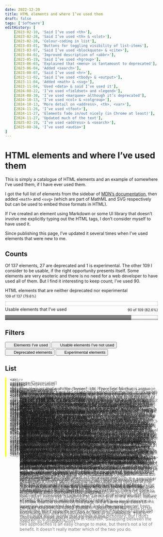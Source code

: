 ```yaml
---
date: 2022-12-20
title: HTML elements and where I’ve used them
draft: false
tags: ['Software']
editHistory: [
	[2023-02-10, 'Said I’ve used <th>'],
	[2023-02-28, 'Said I’ve used <th> & <slot>'],
	[2023-02-28, 'Colour-coding in list'],
	[2023-03-01, 'Buttons for toggling visibility of list-items'],
	[2023-03-07, 'Said I’ve used <blockquote> & <cite>'],
	[2023-04-02, 'Improved description of <abbr>'],
	[2023-05-19, 'Said I’ve used <hgroup>'],
	[2023-06-03, 'Explained that <menu> is tantamount to deprecated'],
	[2023-06-04, 'Added <search>'],
	[2023-08-07, 'Said I’ve used <hr>'],
	[2023-11-02, 'Said I’ve used <tbody> & <output>'],
	[2023-11-04, 'Added <math> & <svg>'],
	[2023-11-04, 'Used <data> & said I’ve used it'],
	[2024-08-22, 'I’ve used <fieldset> and <legend>'],
	[2024-08-30, 'I’ve used <marquee> although it’s deprecated'],
	[2024-10-13, 'I’ve used <col> & <colgroup>'],
	[2024-10-13, 'More detail on <address>, <th>, <var>'],
	[2024-11-26, 'I’ve used <tfoot>'],
	[2024-11-27, 'Elements fade in/out nicely (in Chrome at least)'],
	[2024-11-27, 'Updated much of the text'],
	[2025-02-19, 'I’ve used <address> & <search>'],
	[2025-08-28, 'I’ve used <audio>']
]
---
```


<style>
:root {
	/* An extra gradient to make the elements look more 3D. */
	--gradient-overlay-3d: linear-gradient(rgba(0,0,0,0.125), transparent 16.7%, rgba(255,255,255,0.125) 33.3%, transparent 50%, rgba(0,0,0,0.25));

  /* Fills for the definition list items.
	These are actually solid colour fills, because --gradient-overlay-3d is commented out in them.
	But I’ve implemented them as gradients, in case I wanted to uncomment the var(--gradient-overlay-3d),
  and so that I can have the “used” colour derived from the “usable-unused” made darker. */
	--used-gradient:
		/* var(--gradient-overlay-3d), */
		linear-gradient(rgba(0,0,0,0.5), rgba(0,0,0,0.5)),
		linear-gradient(var(--colour1), var(--colour1));
	--usable-unused-gradient:
		/* var(--gradient-overlay-3d), */
		linear-gradient(var(--colour1), var(--colour1));
	--deprecated-gradient:
		/* var(--gradient-overlay-3d), */
		linear-gradient(var(--colour2), var(--colour2));
	--experimental-gradient: var(--deprecated-gradient);
}

label {
	display: flex;
	justify-content: space-between;
	flex-wrap: wrap;
	margin: 0.125rem 0 0.5rem;
}

label small {
	line-height: 1.3333em;
	margin: 0.3333em 0 0;
}

/* <meter> & <progress> elements contain pseudo-elements that are difficult to style consistently across browsers.
Instead, I’ve decided to hide as much as I can, and use a linear gradient to fill the bars to the required proportion.
Firefox still shows a green pseudo-element for the bar, which is a bit irritating but I haven’t been able to fix it. */

meter,progress {
	width: 100%;
	height: 1rem;
	appearance: none;
	border: none;
	background: none;
	background-color: white;
	box-shadow: 0 0 0.5em -0.25em #333 inset;
}

/* The linear gradients referring to var(--percentage) are what fill the bars to the required proportion.
That variable is set within the HTML for each element. */

meter {
	background-image: var(--gradient-overlay-3d),
	                  linear-gradient(to right, var(--colour1) var(--percentage), var(--colour2) 0%);
}

progress {
	background-image: var(--gradient-overlay-3d),
	                  linear-gradient(to right, rgba(0,0,0,0.5) var(--percentage), transparent 0%);
	background-color: var(--colour1);
}

::-webkit-meter-bar,
::-webkit-progress-bar {
	opacity: 0;
}

::-webkit-meter-optimum-value,
::-webkit-progress-value,
::-moz-progress-bar {
	opacity: 0;
}

.filter-buttons {
	display: flex;
	gap: 0.25em;
	flex-wrap: wrap;
}

button[data-elements-class] {
	padding-left: 1em;
}

button[data-elements-class] span {
	display: inline-block;
	width: 1em;
	height: 1em;
	transform: translateX(-0.5em);
	vertical-align: -0.1875em;
	filter: drop-shadow(0.5px 0.5px var(--nav-text)) drop-shadow(-0.5px -0.5px var(--nav-text)) drop-shadow(-0.5px 0.5px var(--nav-text)) drop-shadow(0.5px -0.5px var(--nav-text));
	/* background-color: var(--colour2); */
}

button[data-elements-class] span::before {
	content: '';
	display: inline-block;
	width: 1em;
	height: 1em;
	transition: clip-path 0.5s ease;
	/* Cross shape from BennettFeely.com/clippy */
	clip-path: polygon(20% 0%, 0% 20%, 30% 50%, 0% 80%, 20% 100%, 50% 70%, 80% 100%, 100% 80%, 70% 50%, 100% 20%, 80% 0%, 50% 30%);
}

button[data-elements-class][aria-pressed="true"] span::before {
	clip-path: unset;
	background-color: var(--colour6);
	/* Custom tick shape from BennettFeely.com/clippy
	with points duplicated to match number of points in cross shape */
	clip-path: polygon(16% 51%, 16% 51%, 0 69%, 0 69%, 32% 100%, 32% 100%, 100% 20%, 100% 20%, 80% 0%, 80% 0%, 33% 66%, 33% 66%);
}

dl div.hidden {
	display: none;
}

/* Code for transitioning to/from `display:none` adapted from https://developer.mozilla.org/en-US/docs/Web/CSS/CSS_transitions/Using_CSS_transitions#transitioning_display_and_content-visibility */
@media (prefers-reduced-motion: no-preference) {
	@supports (interpolate-size: allow-keywords) {
		:root {
			interpolate-size: allow-keywords;
		}

		dl div {
			transition:
				display 0.5s allow-discrete,
				height 0.5s ease,
				opacity 0.5s ease;
			display: block;
			height: auto;
			opacity: 1;
		}

		@starting-style {
  		dl div {
				height: 0;
				opacity: 0;
  		}
		}

		dl div.hidden {
			display: none;
			height: 0;
			opacity: 0;
		}
	}
}

dl div {
	padding-left: 1rem;
	/* This is purely so pseudo-elements have the same height as their parents. */
	position: relative;
}

dd {
	margin-left: 2rem;
}

/* Changing the 1rem margin-bottom to padding makes the transition on the parent div’s height smoother,
because the padding is treated as part of the height of the div but margin wouldn’t be. */
dd p:last-child {
	margin-bottom: 0;
	padding-bottom: 1rem;
}

dl div::before {
	content: '';
	position: absolute;
	transform: translateX(-1rem);
	width: 0.25rem;
	height: calc(100% + 1em);
	/* If a class has been set on <div>, the yellow should be hidden by background-image.
	So if yellow appears, a class is missing. */
	background-color: yellow;
}

dl div.used::before,
button[data-elements-class="used"] span::before {
	background-image: var(--used-gradient);
}

dl div.deprecated::before,
button[data-elements-class="deprecated"] span::before {
	background-image: var(--deprecated-gradient);
}

dl div.experimental::before,
button[data-elements-class="experimental"] span::before {
	background-image: var(--experimental-gradient);
}

dl div.usable-unused::before,
button[data-elements-class="usable-unused"] span::before {
	background-image: var(--usable-unused-gradient);
}
</style>

# HTML elements and where I’ve used them

This is simply a catalogue of HTML elements and an example of somewhere I’ve used them, if I have ever used them.

I got the full list of elements from the sidebar of [MDN’s documentation](https://developer.mozilla.org/en-US/docs/Web/HTML/Element), then added <code>&lt;math&gt;</code> and <code>&lt;svg&gt;</code> (which are part of MathML and SVG respectively but can be used to embed those formats in HTML).

If I’ve created an element using Markdown or some UI library that doesn’t involve me explicitly typing out the HTML tags, I don’t consider myself to have used it.

Since publishing this page, I’ve updated it several times when I’ve used elements that were new to me.

## Counts

Of <data value="total">137</data> elements, <data value="deprecated">27</data> are deprecated and <data value="experimental">1</data> is experimental.
The other <data value="usable">109</data> I consider to be usable, if the right opportunity presents itself.
Some elements are very esoteric and there is no need for a web developer to have used all of them.
But I find it interesting to keep count; I’ve used <data value="used">90</data>.

<label for="meter">
	HTML elements that are neither deprecated nor experimental
	<small>
		<data value="usable">109</data>
		of
		<data value="total">137</data>
		(<data value="usable-percent-of-total">79.6</data>%)
	</small>
</label>
<meter id="meter"	min="0"
	value="109" max="137"
	data-value="usable" data-max="total"
	style="--percentage: 79.6%"
></meter>

<label for="progress">
	Usable elements that I’ve used
	<small>
		<data value="used">90</data>
		of
		<data value="usable">109</data>
		(<data value="used-percent-of-usable">82.6</data>%)
	</small>
</label>
<progress id="progress"	min="0"
	value="90" max="109"
	data-value="used" data-max="usable"
	style="--percentage: 82.6%"
></progress>

## Filters

<!-- The empty <span>s are for the tick/cross shapes. -->
<div class="filter-buttons">
	<button type="button" aria-pressed="true" data-elements-class="used">
		<span></span>Elements I’ve used
	</button>
	<button type="button" aria-pressed="true" data-elements-class="usable-unused">
		<span></span>Usable elements I’ve not used
	</button>
	<button type="button" aria-pressed="true" data-elements-class="deprecated">
		<span></span>Deprecated elements
	</button>
	<button type="button" aria-pressed="true" data-elements-class="experimental">
		<span></span>Experimental elements
	</button>
</div>

## List

<dl>

<div class="used" id="a">
	<dt><code>&lt;a&gt;</code></dt>
	<dd>
		<p>
			The element that puts the “hyper” into HyperText Markup Language, this is on pretty much every webpage I’ve ever made.
		</p>
	</dd>
</div>

<div class="used" id="abbr">
	<dt><code>&lt;abbr&gt;</code></dt>
	<dd>
		<p>
			Here’s an example of this element: <abbr title="United Kingdom">UK</abbr>.
			The code for that is <code>&lt;abbr title="United Kingdom"&gt;UK&lt;/abbr&gt;</code>.
		</p>
		<p>
			On desktop, you can mouse-over the element to see the title.
			On a mobile device, you can’t do that, so it’s not very useful.
			So I generally prefer to write out abbreviations in the text, without a special element, as in “I live in the UK (United Kingdom).”
		</p>
		<p>
			But the header of my Latin dictionary, <a href="https://www.velut.co.uk">velut</a>, has both approaches, with one expansion of the abbreviation in English and one in Latin:
		<pre><code>&lt;p&gt;
	&lt;abbr title="Useful Tables of Excellent Latin Vocabulary"&gt;
		velut
	&lt;/abbr&gt;
&lt;/p&gt;
&lt;p lang="la"&gt;
	Vocābulōrum Excellentium Latīnōrum Ūtilēs Tabulae
&lt;/p&gt;</code></pre>
		</p>
		<p>
			(As an extra nicety, both expansions also appear in the text of the “About” page of velut.
			Mobile-users who can’t read Latin can understand the abbreviation from there.)
		</p>
	</dd>
</div>

<div class="deprecated" id="acronym">
	<dt><code>&lt;acronym&gt;</code> (Deprecated)</dt>
	<dd>
		<p>
			I’ve not used this.
			I guess I could have used it for the “velut” example above, if it weren’t deprecated.
		</p>
	</dd>
</div>

<div class="used" id="address">
	<dt><code>&lt;address&gt;</code></dt>
	<dd>
		<p>
			This is a block element for wrapping contact information, such as an email address or social media links (or indeed a street address).
			My personal website’s navbar contains links to my <a href="https://github.com/DuncanRitchie">GitHub</a> and <a href="https://www.linkedin.com/in/duncan-ritchie-uk/">LinkedIn</a> profiles, and these are now wrapped in an <code>&lt;address&gt;</code> element.
		</p>
		<p>
			My <a href="https://github.com/DuncanRitchie/DuncanRitchie">GitHub profile readme</a> ends with some contact information, including my city, LinkedIn profile, and personal website.
			I tried wrapping it in <code>&lt;address&gt;</code> just for the sake of it, but GitHub stripped out the tag when it rendered the file.
		</p>
	</dd>
</div>

<div class="deprecated" id="applet">
	<dt><code>&lt;applet&gt;</code> (Deprecated)</dt>
	<dd>
		<p>
			I’ve not used this; it’s deprecated.
		</p>
	</dd>
</div>

<div class="used" id="area">
	<dt><code>&lt;area&gt;</code></dt>
	<dd>
		<p>
			Years ago I made a graphic with clickable regions, using <code>&lt;area&gt;</code> and <code>&lt;map&gt;</code>.
			I’ve not done anything similar since.
		</p>
	</dd>
</div>

<div class="used" id="article">
	<dt><code>&lt;article&gt;</code></dt>
	<dd>
		<p>
			I use this on <a href="https://www.duncanritchie.co.uk">my personal website</a>, because I need an element for grouping the heading and paragraphs within each section.
		</p>
	</dd>
</div>

<div class="used" id="aside">
	<dt><code>&lt;aside&gt;</code></dt>
	<dd>
		<p>
			The “This article was written…” box at the top of my blog-posts is an <code>&lt;aside&gt;</code> element.
		</p>
	</dd>
</div>

<div class="used" id="audio">
	<dt><code>&lt;audio&gt;</code></dt>
	<dd>
		<p>
			In August 2025, I wrote a quiz for friends with several snippets of songs for identification.
			To make it easy for myself to deliver the quiz with my phone, I made a webpage that contained all the songs, as <code>&lt;audio&gt;</code> elements, alongside the question number and other details.
			Here’s an example question:
		</p>
		<blockquote>
			<p>
				This song was at Number Seven on the 27th of August, 2006; <em>what is the title and artist?</em>
			</p>
			<p>
				<audio controls src="images/2025/snow-patrol-chasing-cars-7s.mp3" style="display: block;"></audio>
			</p>
		</blockquote>
		<details>
			<summary>Answer</summary>
			<p><a href="https://www.youtube.com/watch?v=GemKqzILV4w">“Chasing Cars” by Snow Patrol</a></p>
		</details>
		<p>
			The actual quiz had longer snippets, and I didn’t repeat “What is the title and artist?” every time.
			As you might have guessed, I delivered the quiz on August 27th; all of the songs in my quiz had been in the UK singles chart on an August 27th.
		</p>
	</dd>
</div>

<div class="used" id="b">
	<dt><code>&lt;b&gt;</code></dt>
	<dd>
		<p>
			It’s used for the example results in the labels on the form for the <a href="https://velut.co.uk/advanced">Advanced Search page on velut</a>.
			I wanted bold styling, but not for emphasis, merely to mark the text as being different to its surrounding text.
		</p>
	</dd>
</div>

<div class="used" id="base">
	<dt><code>&lt;base&gt;</code></dt>
	<dd>
		<p>
			Very useful whenever I’m displaying a mini-website on a subpath of www.DuncanRitchie.co.uk, such as <code>&lt;base href="/blog/" /&gt;</code>.
		</p>
	</dd>
</div>

<div class="usable-unused" id="bdi">
	<dt><code>&lt;bdi&gt;</code></dt>
	<dd>
		<p>
			I’ve not used this.
		</p>
	</dd>
</div>

<div class="usable-unused" id="bdo">
	<dt><code>&lt;bdo&gt;</code></dt>
	<dd>
		<p>
			I’ve not used this.
		</p>
	</dd>
</div>

<div class="deprecated" id="bgsound">
	<dt><code>&lt;bgsound&gt;</code> (Deprecated)</dt>
	<dd>
		<p>
			I’ve not used this.
			It’s deprecated, and I wouldn’t want weird noises playing in the background while I’m looking at a webpage.
		</p>
	</dd>
</div>

<div class="deprecated" id="big">
	<dt><code>&lt;big&gt;</code> (Deprecated)</dt>
	<dd>
		<p>
			I’ve not used this; it’s deprecated.
		</p>
	</dd>
</div>

<div class="deprecated" id="blink">
	<dt><code>&lt;blink&gt;</code> (Deprecated)</dt>
	<dd>
		<p>
			I’ve not used this; it’s deprecated.
		</p>
	</dd>
</div>

<div class="used" id="blockquote">
	<dt><code>&lt;blockquote&gt;</code></dt>
	<dd>
		<p>
			I’ve used this in Markdown for documentation at my work, where I accompanied with a pure HTML <code>&lt;cite&gt;</code>.
			My most recent <a href="/blog/eurovision-2022-my-thoughts">Eurovision article</a> has it in pure HTML, but without <code>&lt;cite&gt;</code>.
		</p>
	</dd>
</div>

<div class="used" id="body">
	<dt><code>&lt;body&gt;</code></dt>
	<dd>
		<p>
			Nobody will be surprised to hear I’ve used this, on every HTML page.
		</p>
	</dd>
</div>

<div class="used" id="br">
	<dt><code>&lt;br&gt;</code></dt>
	<dd>
		<p>
			I use this twice in the header of velut: between “Duncan Ritchie’s” and “velut”, and in the Latin expansion of the acronym (between <q lang="la">Vocābulōrum Excellentium</q> and <q lang="la">Latīnōrum Ūtilēs Tabulae</q>).
			It’s a clean alternative to messing around with CSS and <code>&lt;span&gt;</code>s, which is what I would probably do if I wanted the text on one line at some screen-sizes and on two (or more) lines at others.
		</p>
	</dd>
</div>

<div class="used" id="button">
	<dt><code>&lt;button&gt;</code></dt>
	<dd>
		<p>
			Yep, I’ve definitely used this.
			The first use of it on this blog is for the <a href="#filters">filters</a> on this list.
		</p>
	</dd>
</div>

<div class="usable-unused" id="canvas">
	<dt><code>&lt;canvas&gt;</code></dt>
	<dd>
		<p>
			I’ve not used this.
		</p>
	</dd>
</div>

<div class="usable-unused" id="caption">
	<dt><code>&lt;caption&gt;</code></dt>
	<dd>
		<p>
			Despite running a website called Useful Tables of Excellent Latin Vocabulary, I’ve not made enough HTML tables to need any <code>&lt;caption&gt;</code> elements.
			This is now the only table-related element I’ve not used.
		</p>
		<p>
			Alternatives (that I’ve used) to this element include describing the table in the adjacent body text, and wrapping the table in <code>&lt;details&gt;</code> with <code>&lt;summary&gt;</code> providing the caption.
		</p>
	</dd>
</div>

<div class="deprecated" id="center">
	<dt><code>&lt;center&gt;</code> (Deprecated)</dt>
	<dd>
		<p>
			I’ve not used this; it’s deprecated.
		</p>
	</dd>
</div>

<div class="used" id="cite">
	<dt><code>&lt;cite&gt;</code></dt>
	<dd>
		<p>
			This can go with <code>&lt;blockquote&gt;</code>, to mark up the source of a quotation.
			I have done so on occasion.
		</p>
	</dd>
</div>

<div class="used" id="code">
	<dt><code>&lt;code&gt;</code></dt>
	<dd>
		<p>
			The code-snippets on this page are all within <code>&lt;code&gt;</code> tags.
		</p>
	</dd>
</div>

<div class="used" id="col">
	<dt><code>&lt;col&gt;</code></dt>
	<dd>
		<p>
			I use this on velut.
			Here’s a whole <a href="./col-elements-on-verb-tables">article about it</a>.
		</p>
	</dd>
</div>

<div class="used" id="colgroup">
	<dt><code>&lt;colgroup&gt;</code></dt>
	<dd>
		<p>
			<a href="#col"><code>&lt;col&gt;</code></a> elements need to be wrapped in <code>&lt;colgroup&gt;</code> for valid HTML.
			That’s the context I’ve used it in.
		</p>
		<p>
			(Apart from making HTML valid, the point of <code>&lt;colgroup&gt;</code> is for formatting a set of table columns, rather than a particular column.
			And it can have a <code>span</code> attribute instead of <code>&lt;col&gt;</code> children, if individual columns don’t need to be targeted.
			The <code>&lt;col&gt;</code> element can also have the <code>span</code> attribute, if its parent <code>&lt;colgroup&gt;</code> doesn’t.
			I haven’t yet wanted to do any of that.)
		</p>
	</dd>
</div>

<div class="deprecated" id="content">
	<dt><code>&lt;content&gt;</code> (Non-standard Deprecated)</dt>
	<dd>
		<p>
			What even is this element?
			I’ve never heard of it!
			According to <a href="https://developer.mozilla.org/en-US/docs/Web/HTML/Element/content">MDN</a>, it’s an obsolete forerunner to the <code>&lt;slot&gt;</code> element in Web Components.
			The more you know.
		</p>
	</dd>
</div>

<div class="used" id="data">
	<dt><code>&lt;data&gt;</code></dt>
	<dd>
		<p>
			I’m using it on this page!
			The statistics at the top of this page are wrapped in <code>&lt;data&gt;</code> tags that have <code>value</code> attributes that serve as keys.
			Then I have JavaScript that checks that the visible text matches the appropriate value for the <code>value</code> attribute.
			This helps me keep the numbers in sync with the list of tags.
		</p>
		<p>
			For example, <code>&lt;data value="deprecated"&gt;<data value="deprecated">27</data>&lt;/data&gt;</code> gets checked against a JavaScript variable called <code>deprecated</code>, which is the number of deprecated HTML tags in this list.
			You’ll get a message in your browser’s console if this isn’t <data value="deprecated">27</data>.
		</p>
		<p>
			(Is it weird that I’m using <code>value</code> attributes to specify keys for getting values, rather than the values themselves?
			Probably.
			But it works well enough, and seems to fit within the purpose of the <code>&lt;data&gt;</code> tag.)
		</p>
		<p>
			Of course, if I were using React or some other front-end library for rendering this page, I wouldn’t need to check the numbers like this and update them manually.
			But I like that I have a vanilla-JS solution here.
			And I <em>could</em> use JavaScript to set the text to the correct values, but I like that the content of this page is the same regardless of whether you have scripting enabled in your browser.
		</p>
	</dd>
</div>

<div class="usable-unused" id="datalist">
	<dt><code>&lt;datalist&gt;</code></dt>
	<dd>
		<p>
			I’ve not used this.
			Within a <code>&lt;select&gt;</code> element, a series of <code>&lt;option&gt;</code>s is a decent alternative.
		</p>
	</dd>
</div>

<div class="used" id="dd">
	<dt><code>&lt;dd&gt;</code></dt>
	<dd>
		<p>
			I’m a big fan of description lists.
			This text is inside a <code>&lt;dd&gt;</code> element right now!
		</p>
	</dd>
</div>

<div class="used" id="del">
	<dt><code>&lt;del&gt;</code></dt>
	<dd>
		<p>
			I’ve used this at work, for example for bits of documentation that are no longer current.
		</p>
	</dd>
</div>

<div class="used" id="details">
	<dt><code>&lt;details&gt;</code></dt>
	<dd>
		<p>
			The “How to use” section of the Advanced Search page on velut is hidden in a <code>&lt;details&gt;</code> element, so you don’t see it until you open the <code>&lt;summary&gt;</code>.
		</p>
	</dd>
</div>

<div class="used" id="dfn">
	<dt><code>&lt;dfn&gt;</code></dt>
	<dd>
		<p>
			I don’t use the definition element on my own Latin dictionary (maybe I should!), but I do use it on the Neo-Latin lexicon (<a href="https://www.duncanritchie.co.uk/latinitas-recens">Latinitas Recens</a>) that I created a mirror for, earlier this year.
		</p>
	</dd>
</div>

<div class="usable-unused" id="dialog">
	<dt><code>&lt;dialog&gt;</code></dt>
	<dd>
		<p>
			This is a newer element, and I’ve not used it yet.
		</p>
	</dd>
</div>

<div class="deprecated" id="dir">
	<dt><code>&lt;dir&gt;</code> (Deprecated)</dt>
	<dd>
		<p>
			I’ve not used this; it’s deprecated.
		</p>
	</dd>
</div>

<div class="used" id="div">
	<dt><code>&lt;div&gt;</code></dt>
	<dd>
		<p>
			It’s the generic block-content element; yes I’ve used it.
		</p>
	</dd>
</div>

<div class="used" id="dl">
	<dt><code>&lt;dl&gt;</code></dt>
	<dd>
		<p>
			All this text is in a description list here.
		</p>
	</dd>
</div>

<div class="used" id="dt">
	<dt><code>&lt;dt&gt;</code></dt>
	<dd>
		<p>
			And this text is under a description term.
		</p>
	</dd>
</div>

<div class="used" id="em">
	<dt><code>&lt;em&gt;</code></dt>
	<dd>
		<p>
			Another element so common I <em>really</em> don’t want to give a particular example here.
		</p>
	</dd>
</div>

<div class="usable-unused" id="embed">
	<dt><code>&lt;embed&gt;</code></dt>
	<dd>
		<p>
			I’ve not used this.
		</p>
	</dd>
</div>

<div class="used" id="fieldset">
	<dt><code>&lt;fieldset&gt;</code></dt>
	<dd>
		<p>
			My first use of <code>&lt;fieldset&gt;</code> and <code>&lt;legend&gt;</code> on this blog was when I made <a href="blog/css-flags">flags with CSS</a>.
			The fieldset wraps a set of radio buttons that change the flag design.
		</p>
	</dd>
</div>

<div class="used" id="figcaption">
	<dt><code>&lt;figcaption&gt;</code></dt>
	<dd>
		<p>
			This is very useful for captioning figures, for example the pictures accompanying the sections on the www.DuncanRitchie.co.uk main website.
		</p>
	</dd>
</div>

<div class="used" id="figure">
	<dt><code>&lt;figure&gt;</code></dt>
	<dd>
		<p>
			Yes, I’ve used it.
		</p>
	</dd>
</div>

<div class="deprecated" id="font">
	<dt><code>&lt;font&gt;</code> (Deprecated)</dt>
	<dd>
		<p>
			I’ve not used this; it’s deprecated.
		</p>
	</dd>
</div>

<div class="used" id="footer">
	<dt><code>&lt;footer&gt;</code></dt>
	<dd>
		<p>
			This isn’t used on my personal website (www.DuncanRitchie.co.uk) per se, but it is used on the subsites off it (such as this blog).
			And it’s on velut.
		</p>
	</dd>
</div>

<div class="used" id="form">
	<dt><code>&lt;form&gt;</code></dt>
	<dd>
		<p>
			Every page on velut has a <code>&lt;form&gt;</code> element for searching.
		</p>
	</dd>
</div>

<div class="deprecated" id="frame">
	<dt><code>&lt;frame&gt;</code> (Deprecated)</dt>
	<dd>
		<p>
			I’ve not used this; it’s deprecated.
		</p>
	</dd>
</div>

<div class="deprecated" id="frameset">
	<dt><code>&lt;frameset&gt;</code> (Deprecated)</dt>
	<dd>
		<p>
			I’ve not used this; it’s deprecated.
		</p>
	</dd>
</div>

<div class="used" id="h1">
	<dt><code>&lt;h1&gt;</code> – <code>&lt;h6&gt;</code></dt>
	<dd>
		<p>
			I had used <code>&lt;h1&gt;</code> through to <code>&lt;h4&gt;</code> before I posted this article.
		</p>
		<p>
			When <a href="./childhood-blog">I resurrected my Childhood Blog</a>, all articles needed to be in one HTML file, including any headings for the articles and inside the articles.
			This led to me using all six heading-levels (representing respectively the page title, year, month, date/title of an article, subheading inside an article, and subheading under that).
		</p>
	</dd>
</div>

<div class="used" id="head">
	<dt><code>&lt;head&gt;</code></dt>
	<dd>
		<p>
			It’s in every HTML page.
		</p>
	</dd>
</div>

<div class="used" id="header">
	<dt><code>&lt;header&gt;</code></dt>
	<dd>
		<p>
			I’m using this on velut (along with <code>&lt;footer&gt;</code>), and I used it at work after publishing this article.
		</p>
	</dd>
</div>

<div class="used" id="hgroup">
	<dt><code>&lt;hgroup&gt;</code></dt>
	<dd>
		<p>
			After writing this article, I decided I should be using this for the headers for the <a href="https://www.duncanritchie.co.uk/code#velut-projects">lists of my projects</a> on my website.
		</p>
	</dd>
</div>

<div class="used" id="hr">
	<dt><code>&lt;hr&gt;</code></dt>
	<dd>
		<p>
			I’ve not used horizontal rule elements on webpages (except in one article on my Childhood Blog), but I made some email templates for work that used them.
		</p>
	</dd>
</div>

<div class="used" id="html">
	<dt><code>&lt;html&gt;</code></dt>
	<dd>
		<p>
			Yep, I’ve used this.
		</p>
	</dd>
</div>

<div class="used" id="i">
	<dt><code>&lt;i&gt;</code></dt>
	<dd>
		<p>
			I’ve used this a lot, including on this blog, for text in foreign languages that I want italicised.
		</p>
	</dd>
</div>

<div class="used" id="iframe">
	<dt><code>&lt;iframe&gt;</code></dt>
	<dd>
		<p>
			I’ve used this at work in a prototype.
		</p>
	</dd>
</div>

<div class="deprecated" id="image">
	<dt><code>&lt;image&gt;</code> (Non-standard Deprecated)</dt>
	<dd>
		<p>
			I’ve not used this: <code>&lt;img&gt;</code> has been the standard element for images pretty much for ever, as far as I’m concerned.
		</p>
	</dd>
</div>

<div class="used" id="img">
	<dt><code>&lt;img&gt;</code></dt>
	<dd>
		<p>
			Yep, I’ve used this.
		</p>
	</dd>
</div>

<div class="used" id="input">
	<dt><code>&lt;input&gt;</code></dt>
	<dd>
		<p>
			Yep, I’ve used this.
		</p>
	</dd>
</div>

<div class="used" id="ins">
	<dt><code>&lt;ins&gt;</code></dt>
	<dd>
		<p>
			I’ve used this on markdown documents, such as my <a href="https://github.com/DuncanRitchie/velut/blob/main/plan.md">plan for re-architecting my Latin dictionary</a>.
		</p>
	</dd>
</div>

<div class="used" id="kbd">
	<dt><code>&lt;kbd&gt;</code></dt>
	<dd>
		<p>
			It marks up the word “Ctrl” on my <a href="https://www.duncanritchie.co.uk/velut-dictionary-links/">Dictionary Links for velut</a> page.
			And I’ve used it elsewhere.
		</p>
	</dd>
</div>

<div class="deprecated" id="keygen">
	<dt><code>&lt;keygen&gt;</code> (Deprecated)</dt>
	<dd>
		<p>
			I’ve never used this; it’s deprecated.
		</p>
	</dd>
</div>

<div class="used" id="label">
	<dt><code>&lt;label&gt;</code></dt>
	<dd>
		<p>
			Labelling form inputs is very much a good idea.
			I get a lot of use out of <code>&lt;label&gt;</code>.
		</p>
		<p>
			The element can be useful even if you don’t want it visibly displayed.
			I have an <a href="./form-inputs-with-invisible-labels">article about the main search form of velut</a> which relates to that.
		</p>
	</dd>
</div>

<div class="used" id="legend">
	<dt><code>&lt;legend&gt;</code></dt>
	<dd>
		<p>
			As I mentioned above, I used this and <code>&lt;fieldset&gt;</code> in my <a href="blog/css-flags">CSS flags</a> article.
		</p>
	</dd>
</div>

<div class="used" id="li">
	<dt><code>&lt;li&gt;</code></dt>
	<dd>
		<p>
			The list item is a very common element.
		I’ve used it in ordered and unordered lists, but not <code>&lt;menu&gt;</code>.
		</p>
	</dd>
</div>

<div class="used" id="link">
	<dt><code>&lt;link&gt;</code></dt>
	<dd>
		<p>
			This is another tag that’s on pretty much all my webpages, because having CSS in .css files and not directly in the HTML is a good idea.
		</p>
	</dd>
</div>

<div class="used" id="main">
	<dt><code>&lt;main&gt;</code></dt>
	<dd>
		<p>
			I don’t use <code>&lt;main&gt;</code> on the main pages of DuncanRitchie.co.uk (<a href="https://www.duncanritchie.co.uk">homepage</a>, <a href="https://www.duncanritchie.co.uk/code">my code</a>, <a href="https://www.duncanritchie.co.uk/aboutme">more about me</a>).
			But I do use it on a lot of my other pages, including all across this blog.
		</p>
	</dd>
</div>

<div class="used" id="map">
	<dt><code>&lt;map&gt;</code></dt>
	<dd>
		<p>
			As noted above, I’ve used <code>&lt;map&gt;</code> and <code>&lt;area&gt;</code>, but it was several years ago.
		</p>
	</dd>
</div>

<div class="used" id="mark">
	<dt><code>&lt;mark&gt;</code></dt>
	<dd>
		<p>
			The first time I used this was on my <a href="https://www.duncanritchie.co.uk/latinitas-recens">Latinitas Recens mirror</a>, for highlighting the word you searched for in the lexicon entries.
		</p>
	</dd>
</div>

<div class="deprecated" id="marquee">
	<dt><code>&lt;marquee&gt;</code> (Deprecated)</dt>
	<dd>
		<p>
			I used this on my <a href="./looping-panorama-effect#commentary">article about animating panoramas</a>, as a bit of a joke.
		</p>
	</dd>
</div>

<div class="usable-unused" id="math">
	<dt><code>&lt;math&gt;</code></dt>
	<dd>
		<p>
			I’ve never used any MathML elements (<a href="https://developer.mozilla.org/en-US/docs/Web/MathML/Element/math">MDN lists several</a>), but if I were marking up complicated maths expressions in HTML, then I would.
		</p>
	</dd>
</div>

<div class="usable-unused" id="menu">
	<dt><code>&lt;menu&gt;</code></dt>
	<dd>
		<p>
			I’ve not used this.
			I prefer to use <code>&lt;ul&gt;</code> for navigation menus.
		</p>
		<p>
			<a href="https://adrianroselli.com/2023/05/be-careful-using-menu.html#HTMLMenu">Adrian Roselli</a> agrees, saying that, because browsers treat <code>&lt;menu&gt;</code> the same as <code>&lt;ul&gt;</code>, you might as well consider <code>&lt;menu&gt;</code> deprecated.
			(However, it isn’t <em>officially</em> deprecated like <code>&lt;menuitem&gt;</code> is.)
		</p>
	</dd>
</div>

<div class="deprecated" id="menuitem">
	<dt><code>&lt;menuitem&gt;</code> (Non-standard Deprecated)</dt>
	<dd>
		<p>
			I’ve never used this; it’s deprecated.
		</p>
	</dd>
</div>

<div class="used" id="meta">
	<dt><code>&lt;meta&gt;</code></dt>
	<dd>
		<p>
			This is an element that there should be at least one of in every <code>&lt;head&gt;</code>.
		</p>
	</dd>
</div>

<div class="used" id="meter">
	<dt><code>&lt;meter&gt;</code></dt>
	<dd>
		<p>
			So far the only time I’ve used this is for the graph at the top of this blogpost, showing the proportion of HTML elements that I would consider using!
		</p>
	</dd>
</div>

<div class="used" id="nav">
	<dt><code>&lt;nav&gt;</code></dt>
	<dd>
		<p>
			I like to get a navigation-menu on pretty much every webpage I make.
			The “<a href="https://www.velut.co.uk/about">About velut</a>” page on my Latin dictionary has two — one for the table of contents (navigating within the page), and the one in the footer for navigating the website.
		</p>
	</dd>
</div>

<div class="deprecated" id="nobr">
	<dt><code>&lt;nobr&gt;</code> (Deprecated)</dt>
	<dd>
		<p>
			I’ve never used this; it’s deprecated.
		</p>
	</dd>
</div>

<div class="deprecated" id="noembed">
	<dt><code>&lt;noembed&gt;</code> (Deprecated)</dt>
	<dd>
		<p>
			I’ve never used this; it’s deprecated.
		</p>
	</dd>
</div>

<div class="deprecated" id="noframes">
	<dt><code>&lt;noframes&gt;</code> (Deprecated)</dt>
	<dd>
		<p>
			I’ve never used this; it’s deprecated.
		</p>
	</dd>
</div>

<div class="used" id="noscript">
	<dt><code>&lt;noscript&gt;</code></dt>
	<dd>
		<p>
			A cunning use of <code>&lt;noscript&gt;</code> is in the page on velut that allows you to <a href="https://www.velut.co.uk/many">search for many Latin words at once</a>.
			This page has a client-side–rendered version that runs if your browser supports JavaScript, and a server-side–rendered version that is used if you don’t have JavaScript.
			One of the form inputs is hidden (so you never see it) and wrapped in <code>&lt;noscript&gt;</code> (to disable it when JavaScript is supported).
			When the form is submitted, the presence or absence of this field determines whether the page should be rendered server-side or not.
		</p>
    <pre><code>&lt;noscript&gt;
	&lt;input hidden name="ssr" value="true" onChange="void()" /&gt;
&lt;/noscript&gt;</code></pre>
    </dd>
</div>

<div class="usable-unused" id="object">
	<dt><code>&lt;object&gt;</code></dt>
	<dd>
		<p>
			I’ve never used this.
		</p>
	</dd>
</div>

<div class="used" id="ol">
	<dt><code>&lt;ol&gt;</code></dt>
	<dd>
		<p>
			The good ol’ “list with explicit ordering” element.
			I’ve only used it in Markdown, for instance on my blogposts where I rank <a href="./eurovision-2022">Eurovision entries</a>.
		</p>
	</dd>
</div>

<div class="usable-unused" id="optgroup">
	<dt><code>&lt;optgroup&gt;</code></dt>
	<dd>
		<p>
			I’ve not built dropdown inputs for forms that are complicated enough to need their options to be grouped, so I’ve never used <code>&lt;optgroup&gt;</code>.
		</p>
	</dd>
</div>

<div class="used" id="option">
	<dt><code>&lt;option&gt;</code></dt>
	<dd>
		<p>
			I’ve used this on velut (for the types of rhyme you can search for) and at work.
		</p>
	</dd>
</div>

<div class="used" id="output">
	<dt><code>&lt;output&gt;</code></dt>
	<dd>
		<p>
			The first time I made a form with this element was for my <a href="css-flags">CSS flags</a> article, which was published after I wrote this list.
			I have sliders for controlling the flag animation and I display the value of each slider in an <code>&lt;output&gt;</code> element beside it.
		</p>
	</dd>
</div>

<div class="used" id="p">
	<dt><code>&lt;p&gt;</code></dt>
	<dd>
		<p>
			Yes, I write in paragraphs.
		</p>
	</dd>
</div>

<div class="deprecated" id="param">
	<dt><code>&lt;param&gt;</code> (Deprecated)</dt>
	<dd>
		<p>
			I’ve never used this; it’s deprecated.
		</p>
	</dd>
</div>

<div class="used" id="picture">
	<dt><code>&lt;picture&gt;</code></dt>
	<dd>
		<p>
			This is very useful if I want different sizes of an image to load for different sizes of screen — a smaller picture on mobile, larger on desktop, etc.
		</p>
	</dd>
</div>

<div class="deprecated" id="plaintext">
	<dt><code>&lt;plaintext&gt;</code> (Deprecated)</dt>
	<dd>
		<p>
			I’ve never used this; it’s deprecated.
		</p>
	</dd>
</div>

<div class="experimental" id="portal">
	<dt><code>&lt;portal&gt;</code> (Experimental)</dt>
	<dd>
		<p>
			I’ve never used this; it’s experimental.
		</p>
	</dd>
</div>

<div class="used" id="pre">
	<dt><code>&lt;pre&gt;</code></dt>
	<dd>
		<p>
			I’m using it on this page (and on other pages) for blocks of code.
		</p>
	</dd>
</div>

<div class="used" id="progress">
	<dt><code>&lt;progress&gt;</code></dt>
	<dd>
		<p>
			There’s a <code>&lt;progress&gt;</code>-bar on the JavaScript (client–side—rendered) version of the “Look-up of many words” page on velut.
			It goes from 0 to 100% as the words load on the page.
		</p>
		<p>
			There is also a <code>&lt;progress&gt;</code>-bar at the top of this page.
			I intend to update it whenever I use a HTML element for the first time.
			It might never get to 100%.
		</p>
	</dd>
</div>

<div class="used" id="q">
	<dt><code>&lt;q&gt;</code></dt>
	<dd>
		<p>
			Several of my blogposts (posted after this article) include <code>&lt;q&gt;</code> elements, because I’m quoting text.
		</p>
	</dd>
</div>

<div class="deprecated" id="rb">
	<dt><code>&lt;rb&gt;</code> (Deprecated)</dt>
	<dd>
		<p>
			I’ve not used any of the “Ruby” elements for marking up the pronunciation of East Asian characters — I’ve never worked with Taiwanese writing (etc).
			And this element is deprecated, so that’s another great reason for me not to have used it.
		</p>
	</dd>
</div>

<div class="usable-unused" id="rp">
	<dt><code>&lt;rp&gt;</code></dt>
	<dd>
		<p>
			Another Ruby element.
			Not deprecated, but I’ve still not used it.
		</p>
	</dd>
</div>

<div class="usable-unused" id="rt">
	<dt><code>&lt;rt&gt;</code></dt>
	<dd>
		<p>
			Another Ruby element I’ve not used.
		</p>
	</dd>
</div>

<div class="deprecated" id="rtc">
	<dt><code>&lt;rtc&gt;</code> (Deprecated)</dt>
	<dd>
		<p>
			It’s a Ruby element and it’s deprecated.
			That’s a no from me.
		</p>
	</dd>
</div>

<div class="usable-unused" id="ruby">
	<dt><code>&lt;ruby&gt;</code></dt>
	<dd>
		<p>
			This is the element to surround any other Ruby elements and the East Asian characters they explain.
			I’ve not used it.
		</p>
	</dd>
</div>

<div class="used" id="s">
	<dt><code>&lt;s&gt;</code></dt>
	<dd>
		<p>
			I’ve used <code>&lt;del&gt;</code> for text that was on a page because it was relevant when it was written, but is no longer current after an edit.
			<s>I’ve not used <code>&lt;s&gt;</code> (or its obsolete variant <code>&lt;strike&gt;</code>).
			Maybe I should use it in the future.</s>
			Oh look, I’ve just used it now!
		</p>
	</dd>
</div>

<div class="used" id="samp">
	<dt><code>&lt;samp&gt;</code></dt>
	<dd>
		<p>
			I’ve used this on my <a href="./vim">blogpost about Vim</a>.
			I’ve also used it in documentation for some things related to my Latin dictionary, such as my <a href="https://www.duncanritchie.co.uk/velut-word-data-generator">Word Data Generator</a>.
		</p>
	</dd>
</div>

<div class="used" id="script">
	<dt><code>&lt;script&gt;</code></dt>
	<dd>
		<p>
			Of course I’ve used this.
		</p>
	</dd>
</div>

<div class="used" id="search">
	<dt><code>&lt;search&gt;</code></dt>
	<dd>
		<p>
			This tag was announced in <date datetime="2023-03-24">March 2023</date> and I therefore added it to this article.
			It exists so that the Aria landmark role of <code>search</code> has a corresponding HTML tag, which means it is pretty much equivalent to <code>&lt;div role="search"&gt;</code>.
		</p>
		<p>
			My first time using this element was after I added a search feature to this blog, which you can see on the <a href="./">homepage</a>.
			The actual <a href="search">search-page</a> uses <a href="https://pagefind.app">Pagefind</a>, a dependency that supplies both the searchbar and the search-results together (both wrapped in a <code>&lt;form role="search"&gt;</code> element).
			But for the homepage, I made a simple form that merely passes the input onto the search-page, and this simple form uses <code>&lt;form&gt;</code> wrapped in <code>&lt;search&gt;</code>.
		</p>
		<p>
			On velut, I use <code>&lt;form role="search"&gt;</code>, which gives me native HTML form behaviour and the correct Aria role in one element.
			This is equivalent to wrapping <code>&lt;form&gt;</code> in <code>&lt;search&gt;</code>.
			Swapping between the two approaches is an easy change to make, but there’s not a lot of benefit.
			It doesn’t really matter which of the two you do.
		</p>
	</dd>
</div>

<div class="used" id="section">
	<dt><code>&lt;section&gt;</code></dt>
	<dd>
		<p>
			I’m very fond of this element.
			It’s not used on this blog, but I use it a lot elsewhere.
		</p>
	</dd>
</div>

<div class="used" id="select">
	<dt><code>&lt;select&gt;</code></dt>
	<dd>
		<p>
			It’s the dropdown-menu on the homepage of velut (and on all the word pages on velut too).
		</p>
	</dd>
</div>

<div class="deprecated" id="shadow">
	<dt><code>&lt;shadow&gt;</code> (Non-standard Deprecated)</dt>
	<dd>
		<p>
			I’ve never used this; it’s deprecated.
		</p>
	</dd>
</div>

<div class="used" id="slot">
	<dt><code>&lt;slot&gt;</code></dt>
	<dd>
		<p>
			I like the idea of Web Components.
			JavaScript frameworks like Angular and React* are very popular, but can often be overkill.
			If Web Components can reduce developers’ reliance on such frameworks, that might be cool.
			Unfortunately, they seem like a faff to set up, and they’re such a new thing that I doubt many developers have learnt how to use them.
			I certainly have never made a Web Component, so I’ve never used <code>&lt;slot&gt;</code> inside one.
		</p>
		<p>
			But!
			I converted this blog to use the Astro framework, and that uses <code>&lt;slot&gt;</code> elements.
			So now I have used them.
		</p>
		<aside>
			* I know React is technically a library, not a framework.
			I don’t think many people use it by itself though — it’s often wrapped in something like Create React App or Next.js or Gatsby or whatever.
			That would mean you’re using a framework.
		</aside>
	</dd>
</div>

<div class="used" id="small">
	<dt><code>&lt;small&gt;</code></dt>
	<dd>
		<p>
			DuncanRitchie.co.uk has a <a href="https://www.duncanritchie.co.uk/404">404 page</a> that appears if the URL is mistyped.
			The words “404 error” in the heading are <code>&lt;small&gt;</code>, because it’s technical information that supplements the more layperson-friendly “Page not found” text.
		</p>
	</dd>
</div>

<div class="used" id="source">
	<dt><code>&lt;source&gt;</code></dt>
	<dd>
		<p>
			I’ve used this inside <code>&lt;picture&gt;</code> elements to specify alternative sizes for images.
		</p>
	</dd>
</div>

<div class="deprecated" id="spacer">
	<dt><code>&lt;spacer&gt;</code> (Deprecated)</dt>
	<dd>
		<p>
			I didn’t know this element existed (or used to exist), until I wrote this blogpost.
			I’ve never used it; it’s deprecated.
		</p>
	</dd>
</div>

<div class="used" id="span">
	<dt><code>&lt;span&gt;</code></dt>
	<dd>
		<p>
			Yes, I’ve used it frequently.
		</p>
	</dd>
</div>

<div class="deprecated" id="strike">
	<dt><code>&lt;strike&gt;</code> (Deprecated)</dt>
	<dd>
		<p>
			I’ve not used it; it’s deprecated.
		</p>
	</dd>
</div>

<div class="used" id="strong">
	<dt><code>&lt;strong&gt;</code></dt>
	<dd>
		<p>
			Why would you use <code>&lt;b&gt;</code> for emphasis when <code>&lt;strong&gt;</code> is <strong>so much better</strong>?!
		</p>
	</dd>
</div>

<div class="used" id="style">
	<dt><code>&lt;style&gt;</code></dt>
	<dd>
		<p>
			This is useful when I don’t want to put some CSS in a file separate to the HTML.
			For example, I use them in Astro (and previously in Eleventy) when making this blog.
			So I’m using <code>&lt;style&gt;</code> elements here.
		</p>
		<p>
			I also use it on the 404-page of DuncanRitchie.co.uk.
		</p>
	</dd>
</div>

<div class="used" id="sub">
	<dt><code>&lt;sub&gt;</code></dt>
	<dd>
		<p>
			Have I used this in some documentation at work?
			Maybe, maybe not.
			I’m surprised, because expressions like “CO<sub>2</sub>” aren’t exactly obscure.
			There, I’ve used it now.
		</p>
	</dd>
</div>

<div class="used" id="summary">
	<dt><code>&lt;summary&gt;</code></dt>
	<dd>
		<p>
			The “How to use” section of the Advanced Search page on velut is hidden in a <code>&lt;details&gt;</code> element, so you don’t see it until you open the <code>&lt;summary&gt;</code>.
		</p>
	</dd>
</div>

<div class="used" id="sup">
	<dt><code>&lt;sup&gt;</code></dt>
	<dd>
		<p>
			As with <code>&lt;sub&gt;</code>, I might have never used it on personal web things.
			But I’ve almost certainly written “O(n<sup>2</sup>)” and suchlike at work.
			Or did I use Unicode ordinal characters — “O(n²)” — instead?
			(I don’t know why I would have done that.)
			I’ll count <code>&lt;sup&gt;</code> among the elements I’ve used.
		</p>
	</dd>
</div>

<div class="used" id="svg">
	<dt><code>&lt;svg&gt;</code></dt>
	<dd>
		<p>
			I’m pretty sure that I have used inline SVG in a HTML document, even if it was just in a prototype for work.
			But I’m more likely to have separate SVG files.
		</p>
		<p>
			As with MathML, SVG has its own tags — here’s the <a href="https://developer.mozilla.org/en-US/docs/Web/SVG/Element/svg">MDN documentation for <code>&lt;svg&gt;</code></a>.
		</p>
	</dd>
</div>

<div class="used" id="table">
	<dt><code>&lt;table&gt;</code></dt>
	<dd>
		<p>
			At the time of writing this article, I wasn’t making HTML tables very often, but I had done so.
			I have since added a load of tables to my Latin website.
		</p>
	</dd>
</div>

<div class="used" id="tbody">
	<dt><code>&lt;tbody&gt;</code></dt>
	<dd>
		<p>
			I’ve used this at work to wrap the non-header rows of a table.
		</p>
		<p>
			More recently, I’ve used it (and <code>&lt;thead&gt;</code> etc) on velut.
		</p>
	</dd>
</div>

<div class="used" id="td">
	<dt><code>&lt;td&gt;</code></dt>
	<dd>
		<p>
			Yep, on the occasion that I make a HTML table, that table has cells.
		</p>
	</dd>
</div>

<div class="usable-unused" id="template">
	<dt><code>&lt;template&gt;</code></dt>
	<dd>
		<p>
			I’ve never explicitly used a <code>&lt;template&gt;</code> element.
		</p>
	</dd>
</div>

<div class="used" id="textarea">
	<dt><code>&lt;textarea&gt;</code></dt>
	<dd>
		<p>
			Yep, I’ve used it, both at work and on several things related to my Latin dictionary.
		</p>
	</dd>
</div>

<div class="used" id="tfoot">
	<dt><code>&lt;tfoot&gt;</code></dt>
	<dd>
		<p>
			At time of posting this article, I had never made a table with the bottom rows in a special element.
			But in 2024 I <a href="./childhood-blog">republished my Childhood Blog</a>, and made a <a href="https://www.duncanritchie.co.uk/childhood-blog/word-counts">table of word-counts</a>. That table has <code>&lt;tfoot&gt;</code> displaying the total number of words in that blog (44,139 at time of writing).
		</p>
	</dd>
</div>

<div class="used" id="th">
	<dt><code>&lt;th&gt;</code></dt>
	<dd>
		<p>
			I only recently (in 2022) learnt that <code>&lt;td&gt;</code> should be replaced with <code>&lt;th&gt;</code> when inside <code>&lt;thead&gt;</code> (or when it’s otherwise a header cell).
			But I have now used it, and written CSS targeting it.
		</p>
	</dd>
</div>

<div class="used" id="thead">
	<dt><code>&lt;thead&gt;</code></dt>
	<dd>
		<p>
			I can’t find or remember where I’ve used a <code>&lt;thead&gt;</code> element (at least before making this list), but I’m pretty sure I have.
			I’m counting it.
		</p>
		<p>
			It’s now used a lot on velut, so I have to count it.
		</p>
	</dd>
</div>

<div class="used" id="time">
	<dt><code>&lt;time&gt;</code></dt>
	<dd>
		<p>
			I use it on the dates for <a href="https://www.duncanritchie.co.uk/code#velut-projects">code-projects</a> on my website, and for the dates of my posts on this blog.
		</p>
	</dd>
</div>

<div class="used" id="title">
	<dt><code>&lt;title&gt;</code></dt>
	<dd>
		<p>
			Every webpage should have a title.
			Yes, I’ve used it.
		</p>
	</dd>
</div>

<div class="used" id="tr">
	<dt><code>&lt;tr&gt;</code></dt>
	<dd>
		<p>
			Yep, on the occasion that I make a HTML table, that table has rows.
		</p>
	</dd>
</div>

<div class="usable-unused" id="track">
	<dt><code>&lt;track&gt;</code></dt>
	<dd>
		<p>
			This would be for specifying subtitles for audio- or video-players.
			I’ve never used <code>&lt;audio&gt;</code> or <code>&lt;video&gt;</code>, so I’ve not used <code>&lt;track&gt;</code> either.
		</p>
	</dd>
</div>

<div class="deprecated" id="tt">
	<dt><code>&lt;tt&gt;</code> (Deprecated)</dt>
	<dd>
		<p>
			I’ve not used this; it’s deprecated.
		</p>
	</dd>
</div>

<div class="usable-unused" id="u">
	<dt><code>&lt;u&gt;</code></dt>
	<dd>
		<p>
			I’ve not used this.
			I don’t really like underlining things that aren’t hyperlinks, and even when I do underline something, I would just use CSS to make that happen, because I would already have a different element to apply the style to.
		</p>
		<p>
			The MDN documentation suggests using <code>&lt;u&gt;</code> to mark spelling mistakes in user-submitted text.
			The closest thing I’ve ever done to that sort of use-case is (again) the “Look-up of many words” feature of velut.
			If the user entered a Latin word that is in my dictionary, a hyperlink is generated for that word; but if the word has not been found, the word appears without a hyperlink.
			I suppose I could use <code>&lt;u&gt;</code> to mark those words that are not in the dictionary.
			But I don’t need to, so I probably won’t.
		</p>
	</dd>
</div>

<div class="used" id="ul">
	<dt><code>&lt;ul&gt;</code></dt>
	<dd>
		<p>
			I like to use <code>&lt;ul&gt;</code> inside <code>&lt;nav&gt;</code> for navigation-menus.
		</p>
	</dd>
</div>

<div class="usable-unused" id="var">
	<dt><code>&lt;var&gt;</code></dt>
	<dd>
		<p>
			This is the element for <em>algebraic</em> variables.
			I’ve not used it.
			For variables in computer code, I would use <a href="#code"><code>&lt;code&gt;</code></a>.
		</p>
	</dd>
</div>

<div class="usable-unused" id="video">
	<dt><code>&lt;video&gt;</code></dt>
	<dd>
		<p>
			I’ve not used this.
		</p>
	</dd>
</div>

<div class="used" id="wbr">
	<dt><code>&lt;wbr&gt;</code></dt>
	<dd>
		<p>
			I used this on a <a href="./web-technologies-with-confusing-names">blogpost earlier this year</a>, because I had written some words with slashes between them and I wanted to allow line-breaks after the slashes.
		</p>
	</dd>
</div>

<div class="deprecated" id="xmp">
	<dt><code>&lt;xmp&gt;</code> (Deprecated)</dt>
	<dd>
		<p>
			I’ve never used this; it’s deprecated.
		</p>
	</dd>
</div>

</dl>

<script>
	// Attach event listeners to the filtering buttons.
	const filteringButtons = document.querySelectorAll('button[data-elements-class]')
	filteringButtons.forEach((button) => {
		button.addEventListener('click', (event) => {
			const target = event.target
			const elementsClass = target.dataset.elementsClass
			const elements = document.querySelectorAll(`dl div.${elementsClass}`)

			if (target.getAttribute('aria-pressed') === 'true') {
				elements.forEach(element => {
					element.classList.add('hidden')
				})
				target.setAttribute('aria-pressed', 'false')
			}
			else {
				elements.forEach(element => {
					element.classList.remove('hidden')
				})
				target.setAttribute('aria-pressed', 'true')
			}
		})
	})

	// Converts to percentage (without the % sign) with 1 decimal place.
	// Eg, 0.123 -> 12.3
	function getRoundedPercentage(number) {
		return Math.round(number * 10 * 100) / 10
	}

	// Each <data> element on this page exists to associate a bit of text with its expected value via a key, eg <data value="total">137</data>
	// The `checkTotals` function checks that the expected value of `total` (etc) matches the text content of the <data> element, and logs to the console if there’s a mistake.
	// Similarly, `data-value` and `data-max` values are used on the <meter> and <progress> elements to specify keys for the `value` and `max` attributes.
	// The function also checks that these attributes have the expected values.
	function checkTotals() {
		const list = document.querySelector('dl')
		const usedElements = list.querySelectorAll(`div.used`)
		const usableUnusedElements = list.querySelectorAll(`div.usable-unused`)
		const deprecatedElements = list.querySelectorAll(`div.deprecated`)
		const experimentalElements = list.querySelectorAll(`div.experimental`)
		const allElements = list.children

		if (allElements.length !== usedElements.length + usableUnusedElements.length + deprecatedElements.length + experimentalElements.length) {
			console.warn(`<dl> has ${allElements.length} children, which is not equal to the sum of the counts of used, usable-unused, deprecated, experimental elements.`)
		}

		const expectedValues = {
			'total': allElements.length,
			'used': usedElements.length,
			'usable-unused': usableUnusedElements.length,
			'deprecated': deprecatedElements.length,
			'experimental': experimentalElements.length,
			'usable': usedElements.length + usableUnusedElements.length,
			'usable-percent-of-total':
				getRoundedPercentage(
					(usedElements.length + usableUnusedElements.length)
					/ allElements.length
				),
			'used-percent-of-usable':
				getRoundedPercentage(
					usedElements.length
					/ (usedElements.length + usableUnusedElements.length)
				),
		}

		const textElementsContainingValues = document.querySelectorAll('data')

		textElementsContainingValues.forEach(textElement => {
			const valueKey = textElement.getAttribute('value')
			const valueExpected = expectedValues[valueKey]
			if (valueExpected === undefined) {
				console.warn(`Value attribute of ${valueKey} not recognised`)
			}
			else {
				const valueDisplayed = textElement.textContent
				if (valueDisplayed != valueExpected) {
					console.warn(`Text content is ${valueDisplayed} for ${valueKey} but should be ${valueExpected}`)
				}
			}
		})

		const meterAndProgress = document.querySelectorAll('meter, progress')

		meterAndProgress.forEach(element => {
			const valueKey = element.getAttribute('data-value')
			const valueExpected = expectedValues[valueKey]
			const valueDisplayed = element.getAttribute('value')
			if (valueDisplayed != valueExpected) {
				console.warn(`Value is ${valueDisplayed} for ${element.tagName} but should be ${valueExpected}`)
			}

			const maxKey = element.getAttribute('data-max')
			const maxExpected = expectedValues[maxKey]
			const maxDisplayed = element.getAttribute('max')
			if (maxDisplayed != maxExpected) {
				console.warn(`Max is ${maxDisplayed} for ${element.tagName} but should be ${maxExpected}`)
			}

			const percentageExpected = getRoundedPercentage(valueExpected / maxExpected) + '%'
			const percentageDisplayed = element.style.getPropertyValue('--percentage')
			if (percentageDisplayed !== percentageExpected) {
				console.warn(`--percentage is ${percentageDisplayed} for ${element.tagName} but should be ${percentageExpected}`)
			}
		})
	}
	checkTotals();
</script>
